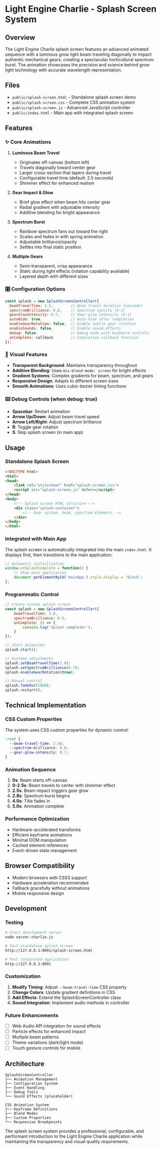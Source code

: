 # Light Engine Charlie - Splash Screen System

## Overview

The Light Engine Charlie splash screen features an advanced animated sequence with a luminous grow light beam traveling diagonally to impact authentic mechanical gears, creating a spectacular horticultural spectrum burst. The animation showcases the precision and science behind grow light technology with accurate wavelength representation.

## Files

- `public/splash-screen.html` - Standalone splash screen demo
- `public/splash-screen.css` - Complete CSS animation system
- `public/splash-screen.js` - Advanced JavaScript controller
- `public/index.html` - Main app with integrated splash screen

## Features

### ✨ Core Animations

1. **Luminous Beam Travel**
   - Originates off-canvas (bottom left)
   - Travels diagonally toward center gear
   - Larger cross-section that tapers during travel
   - Configurable travel time (default: 2.5 seconds)
   - Shimmer effect for enhanced realism

2. **Gear Impact & Glow**
   - Brief glow effect when beam hits center gear
   - Radial gradient with adjustable intensity
   - Additive blending for bright appearance

3. **Spectrum Burst**
   - Rainbow spectrum fans out toward the right
   - Scales and fades in with spring animation
   - Adjustable brilliance/opacity
   - Settles into final static position

4. **Multiple Gears**
   - Semi-transparent, crisp appearance
   - Static during light effects (rotation capability available)
   - Layered depth with different sizes

### 🎛️ Configuration Options

```javascript
const splash = new SplashScreenController({
  beamTravelTime: 2.5,        // Beam travel duration (seconds)
  spectrumBrilliance: 0.8,    // Spectrum opacity (0-1)
  gearGlowIntensity: 0.7,     // Gear glow intensity (0-1)
  autoHide: true,             // Auto-hide after completion
  enableGearRotation: false,  // Enable subtle gear rotation
  enableSounds: false,        // Enable sound effects
  debug: false,               // Debug mode with keyboard controls
  onComplete: callback        // Completion callback function
});
```

### 🎨 Visual Features

- **Transparent Background**: Maintains transparency throughout
- **Additive Blending**: Uses `mix-blend-mode: screen` for bright effects
- **Gradient Systems**: Complex gradients for beam, spectrum, and gears
- **Responsive Design**: Adapts to different screen sizes
- **Smooth Animations**: Uses cubic-bezier timing functions

### ⌨️ Debug Controls (when debug: true)

- **Spacebar**: Restart animation
- **Arrow Up/Down**: Adjust beam travel speed
- **Arrow Left/Right**: Adjust spectrum brilliance
- **R**: Toggle gear rotation
- **S**: Skip splash screen (in main app)

## Usage

### Standalone Splash Screen

```html
<!DOCTYPE html>
<html>
<head>
    <link rel="stylesheet" href="splash-screen.css">
    <script src="splash-screen.js" defer></script>
</head>
<body>
    <!-- Splash screen HTML structure -->
    <div class="splash-container">
        <!-- Gear system, beam, spectrum elements -->
    </div>
</body>
</html>
```

### Integrated with Main App

The splash screen is automatically integrated into the main `index.html`. It displays first, then transitions to the main application:

```javascript
// Automatic initialization
window.onSplashComplete = function() {
    // Show main application
    document.getElementById('mainApp').style.display = 'block';
};
```

### Programmatic Control

```javascript
// Create custom splash screen
const splash = new SplashScreenController({
    beamTravelTime: 3.0,
    spectrumBrilliance: 0.9,
    onComplete: () => {
        console.log('Splash complete!');
    }
});

// Start animation
splash.start();

// Runtime adjustments
splash.setBeamTravelTime(2.0);
splash.setSpectrumBrilliance(0.7);
splash.enableGearRotation(true);

// Manual control
splash.fadeOut(1000);
splash.restart();
```

## Technical Implementation

### CSS Custom Properties

The system uses CSS custom properties for dynamic control:

```css
:root {
  --beam-travel-time: 2.5s;
  --spectrum-brilliance: 0.8;
  --gear-glow-intensity: 0.7;
}
```

### Animation Sequence

1. **0s**: Beam starts off-canvas
2. **0-2.5s**: Beam travels to center with shimmer effect
3. **2.5s**: Beam impact triggers gear glow
4. **2.8s**: Spectrum burst begins
5. **4.0s**: Title fades in
6. **5.0s**: Animation complete

### Performance Optimization

- Hardware-accelerated transforms
- Efficient keyframe animations
- Minimal DOM manipulation
- Cached element references
- Event-driven state management

## Browser Compatibility

- Modern browsers with CSS3 support
- Hardware acceleration recommended
- Fallback gracefully without animations
- Mobile responsive design

## Development

### Testing

```bash
# Start development server
node server-charlie.js

# Test standalone splash screen
http://127.0.0.1:8091/splash-screen.html

# Test integrated application
http://127.0.0.1:8091
```

### Customization

1. **Modify Timing**: Adjust `--beam-travel-time` CSS property
2. **Change Colors**: Update gradient definitions in CSS
3. **Add Effects**: Extend the SplashScreenController class
4. **Sound Integration**: Implement audio methods in controller

### Future Enhancements

- [ ] Web Audio API integration for sound effects
- [ ] Particle effects for enhanced impact
- [ ] Multiple beam patterns
- [ ] Theme variations (dark/light mode)
- [ ] Touch gesture controls for mobile

## Architecture

```
SplashScreenController
├── Animation Management
├── Configuration System
├── Event Handling
├── Debug Tools
└── Sound Effects (placeholder)

CSS Animation System
├── Keyframe Definitions
├── Blend Modes
├── Custom Properties
└── Responsive Breakpoints
```

The splash screen system provides a professional, configurable, and performant introduction to the Light Engine Charlie application while maintaining the transparency and visual quality requirements.
